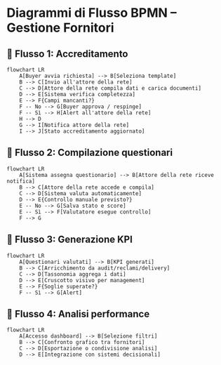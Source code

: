 
# Diagrammi di Flusso BPMN – Gestione Fornitori

## 🧩 Flusso 1: Accreditamento

```mermaid
flowchart LR
    A[Buyer avvia richiesta] --> B[Seleziona template]
    B --> C[Invio all'attore della rete]
    C --> D[Attore della rete compila dati e carica documenti]
    D --> E[Sistema verifica completezza]
    E --> F{Campi mancanti?}
    F -- No --> G[Buyer approva / respinge]
    F -- Sì --> H[Alert all'attore della rete]
    H --> D
    G --> I[Notifica attore della rete]
    I --> J[Stato accreditamento aggiornato]
```

## 🧩 Flusso 2: Compilazione questionari

```mermaid
flowchart LR
    A[Sistema assegna questionario] --> B[Attore della rete riceve notifica]
    B --> C[Attore della rete accede e compila]
    C --> D[Sistema valuta automaticamente]
    D --> E{Controllo manuale previsto?}
    E -- No --> G[Salva stato e score]
    E -- Sì --> F[Valutatore esegue controllo]
    F --> G
```

## 🧩 Flusso 3: Generazione KPI

```mermaid
flowchart LR
    A[Questionari valutati] --> B[KPI generati]
    B --> C[Arricchimento da audit/reclami/delivery]
    C --> D[Tassonomia aggrega i dati]
    D --> E[Cruscotto visivo per management]
    E --> F{Soglie superate?}
    F -- Sì --> G[Alert]
```

## 🧩 Flusso 4: Analisi performance

```mermaid
flowchart LR
    A[Accesso dashboard] --> B[Selezione filtri]
    B --> C[Confronto grafico tra fornitori]
    C --> D[Esportazione o condivisione analisi]
    D --> E[Integrazione con sistemi decisionali]
```
